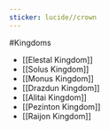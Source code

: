 ```yaml
---
sticker: lucide//crown
---
```

#Kingdoms 

- [[Elestal Kingdom]]
- [[Solus Kingdom]]
- [[Monus Kingdom]]
- [[Drazdun Kingdom]]
- [[Alitai Kingdom]]
- [[Pezinton Kingdom]]
- [[Raijon Kingdom]]


